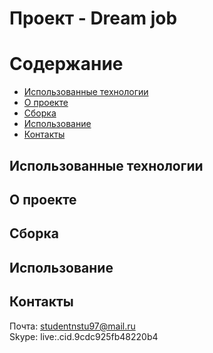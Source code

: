 # Проект - Dream job


# Содержание
* [Использованные технологии](#Использованные-технологии)
* [О проекте](#О-проекте)
* [Сборка](#Сборка)
* [Использование](#Использование)
* [Контакты](#Контакты)
## Использованные технологии

## О проекте

## Сборка

## Использование

## Контакты
Почта: studentnstu97@mail.ru<br>
Skype: live:.cid.9cdc925fb48220b4
